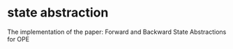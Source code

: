 # state abstraction
The implementation of the paper: Forward and Backward State Abstractions for OPE
